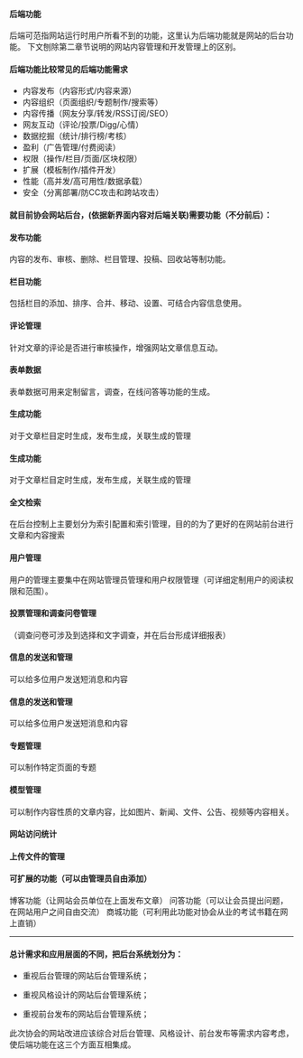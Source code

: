 #### 后端功能 #
后端可范指网站运行时用户所看不到的功能，这里认为后端功能就是网站的后台功能。
下文刨除第二章节说明的网站内容管理和开发管理上的区别。

#### 后端功能比较常见的后端功能需求 #
* 内容发布（内容形式/内容来源）
* 内容组织（页面组织/专题制作/搜索等）
* 内容传播（网友分享/转发/RSS订阅/SEO）
* 网友互动（评论/投票/Digg/心情）
* 数据挖掘（统计/排行榜/考核）
* 盈利（广告管理/付费阅读）
* 权限（操作/栏目/页面/区块权限）
* 扩展（模板制作/插件开发）
* 性能（高并发/高可用性/数据承载）
* 安全（分离部署/防CC攻击和跨站攻击）

#### 就目前协会网站后台，(依据新界面内容对后端关联)需要功能（不分前后）： #

#### 发布功能 ##
内容的发布、审核、删除、栏目管理、投稿、回收站等制功能。

#### 栏目功能 ##
包括栏目的添加、排序、合并、移动、设置、可结合内容信息使用。

#### 评论管理 ##
针对文章的评论是否进行审核操作，增强网站文章信息互动。

#### 表单数据 ##
表单数据可用来定制留言，调查，在线问答等功能的生成。

#### 生成功能 ##
对于文章栏目定时生成，发布生成，关联生成的管理

#### 生成功能 ##
对于文章栏目定时生成，发布生成，关联生成的管理

#### 全文检索 ##
在后台控制上主要划分为索引配置和索引管理，目的的为了更好的在网站前台进行文章和内容搜索

#### 用户管理 ##
用户的管理主要集中在网站管理员管理和用户权限管理（可详细定制用户的阅读权限和范围）。

#### 投票管理和调查问卷管理 ##
（调查问卷可涉及到选择和文字调查，并在后台形成详细报表）

#### 信息的发送和管理 ##
可以给多位用户发送短消息和内容

#### 信息的发送和管理 ##
可以给多位用户发送短消息和内容

#### 专题管理 ##
可以制作特定页面的专题

#### 模型管理 ##
可以制作内容性质的文章内容，比如图片、新闻、文件、公告、视频等内容相关。

#### 网站访问统计 ##

#### 上传文件的管理 ##

#### 可扩展的功能（可以由管理员自由添加） ##
博客功能（让网站会员单位在上面发布文章）
问答功能（可以让会员提出问题，在网站用户之间自由交流）
商城功能（可利用此功能对协会从业的考试书籍在网上直销）

---------
#### 总计需求和应用层面的不同，把后台系统划分为： #

* 重视后台管理的网站后台管理系统；

* 重视风格设计的网站后台管理系统；

* 重视前台发布的网站后台管理系统；

此次协会的网站改进应该综合对后台管理、风格设计、前台发布等需求内容考虑，使后端功能在这三个方面互相集成。


